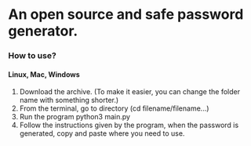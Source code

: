 
# An open source and safe password generator.

<h3> How to use? </h3>
<h4> Linux, Mac, Windows </h4>

1) Download the archive. (To make it easier, you can change the folder name with something shorter.)
2) From the terminal, go to directory (cd filename/filename...)
3) Run the program
        python3 main.py
4) Follow the instructions given by the program, when the password is generated, copy and paste where you need to use.
